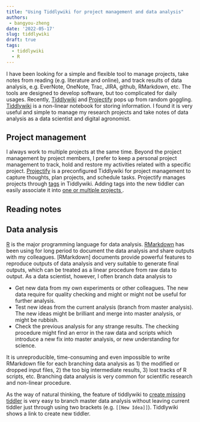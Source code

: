 ```yaml
---
title: "Using Tiddlywiki for project management and data analysis"
authors: 
 - bangyou-zheng
date: '2022-05-17'
slug: tiddlywiki
draft: true
tags:
  - tiddlywiki
  - R
---
```



I have been looking for a simple and flexible tool to manage projects, take notes from reading (e.g. literature and online), and track results of data analysis, e.g. EverNote, OneNote, Trac, JIRA, github, RMarkdown, etc. The tools are designed to develop software, but too complicated for daily usages. Recently, [Tiddlywiki](https://tiddlywiki.com/) and [Projectify](https://thaddeusjiang.github.io/Projectify/) pops up from random goggling. [Tiddlywiki](https://tiddlywiki.com/) is a non-linear notebook for storing information. I found it is very useful and simple to manage my research projects and take notes of data analysis as a data scientist and digital agronomist. 

## Project management

I always work to multiple projects at the same time. Beyond the project management by project members, I prefer to keep a personal project management to track, hold and restore my activities related with a specific project. [Projectify](https://thaddeusjiang.github.io/Projectify/) is a preconfigured Tiddlywiki for project management to capture thoughts, plan projects, and schedule tasks. Projectify manages projects through [tags](https://tiddlywiki.com/static/Tagging.html) in Tiddlywiki. 
Adding tags into the new tiddler can easily associate it into [one or multiple projects ](https://thaddeusjiang.github.io/Projectify/). 


## Reading notes


## Data analysis

[R](https://www.r-project.org/) is the major programming language for data analysis. [RMarkdown](https://rmarkdown.rstudio.com/) has been using for long period to document the data analysis and share outputs with my colleagues. [RMarkdown] documents provide powerful features to reproduce outputs of data analysis and very suitable to generate final outputs, which can be treated as a linear procedure from raw data to output. As a data scientist, however, I often branch data analysis to 

* Get new data from my own experiments or other colleagues. The new data require for quality checking and might or might not be useful for further analysis.
* Test new ideas from the current analysis (branch from master analysis). The new ideas might be brilliant and merge into master analysis, or might be rubbish.
* Check the previous analysis for any strange results. The checking procedure might find an error in the raw data and scripts which introduce a new fix into master analysis, or new understanding for science. 

It is unreproducible, time-consuming and even impossible to write RMarkdown file for each branching data analysis as 1) the modified or dropped input files, 2) the too big intermediate results, 3) lost tracks of R scripts, etc. Branching data analysis is very common for scientific research and non-linear procedure.


As the way of natural thinking, the feature of tiddlywiki to [create missing tiddler](https://tiddlywiki.com/static/Creating%2520and%2520editing%2520tiddlers.html) is very easy to branch master data analysis without leaving current tiddler just through using two brackets (e.g. `[[New Idea]]`). Tiddlywiki shows a link to create new tiddler. 







 

<!--

## Stick a tiddler for daily logs at the top

I like to write a daily log for what I did for each day and stick on the top of page.

* Create a tiddler with title `StickyTiddler`.
* Add tag `$:/tags/AboveStory`.
* In that tiddler's text field, enter:

```
<$tiddler tiddler=<<now "DDth MMM YYYY">> >
     <$transclude tiddler="$:/core/ui/ViewTemplate"/>
</$tiddler>
```

The sticky tiddler show the daily journal tiddler with title which has format as DDth MMM YYYY (e.g. 16th February 2022).

-->


